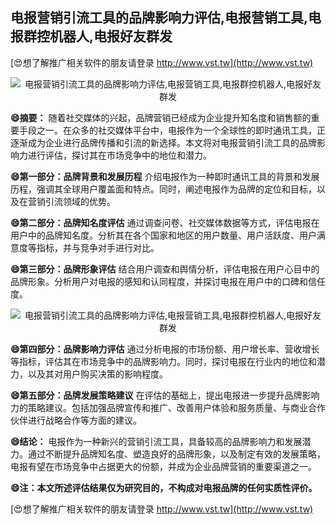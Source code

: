 ## **电报营销引流工具的品牌影响力评估,电报营销工具,电报群控机器人,电报好友群发**

[😍想了解推广相关软件的朋友请登录 http://www.vst.tw](http://www.vst.tw)

 <center><img src="https://vst.tw/MP4/tuiguang/png/4.png" alt="电报营销引流工具的品牌影响力评估,电报营销工具,电报群控机器人,电报好友群发"></center>

**😄摘要：**
随着社交媒体的兴起，品牌营销已经成为企业提升知名度和销售额的重要手段之一。在众多的社交媒体平台中，电报作为一个全球性的即时通讯工具，正逐渐成为企业进行品牌传播和引流的新选择。本文将对电报营销引流工具的品牌影响力进行评估，探讨其在市场竞争中的地位和潜力。

**😄第一部分：品牌背景和发展历程**
介绍电报作为一种即时通讯工具的背景和发展历程，强调其全球用户覆盖面和特点。同时，阐述电报作为品牌的定位和目标，以及在营销引流领域的优势。

**😄第二部分：品牌知名度评估**
通过调查问卷、社交媒体数据等方式，评估电报在用户中的品牌知名度。分析其在各个国家和地区的用户数量、用户活跃度、用户满意度等指标，并与竞争对手进行对比。

**😄第三部分：品牌形象评估**
结合用户调查和舆情分析，评估电报在用户心目中的品牌形象。分析用户对电报的感知和认同程度，并探讨电报在用户中的口碑和信任度。

 <center><img src="https://vst.tw/MP4/tuiguang/png/5.png" alt="电报营销引流工具的品牌影响力评估,电报营销工具,电报群控机器人,电报好友群发"></center>

**😄第四部分：品牌影响力评估**
通过分析电报的市场份额、用户增长率、营收增长等指标，评估其在市场竞争中的品牌影响力。同时，探讨电报在行业内的地位和潜力，以及其对用户购买决策的影响程度。

**😄第五部分：品牌发展策略建议**
在评估的基础上，提出电报进一步提升品牌影响力的策略建议。包括加强品牌宣传和推广、改善用户体验和服务质量、与商业合作伙伴进行战略合作等方面的建议。

**😄结论：**
电报作为一种新兴的营销引流工具，具备较高的品牌影响力和发展潜力。通过不断提升品牌知名度、塑造良好的品牌形象，以及制定有效的发展策略，电报有望在市场竞争中占据更大的份额，并成为企业品牌营销的重要渠道之一。

**😄注：本文所述评估结果仅为研究目的，不构成对电报品牌的任何实质性评价。**

[😍想了解推广相关软件的朋友请登录 http://www.vst.tw](http://www.vst.tw)



